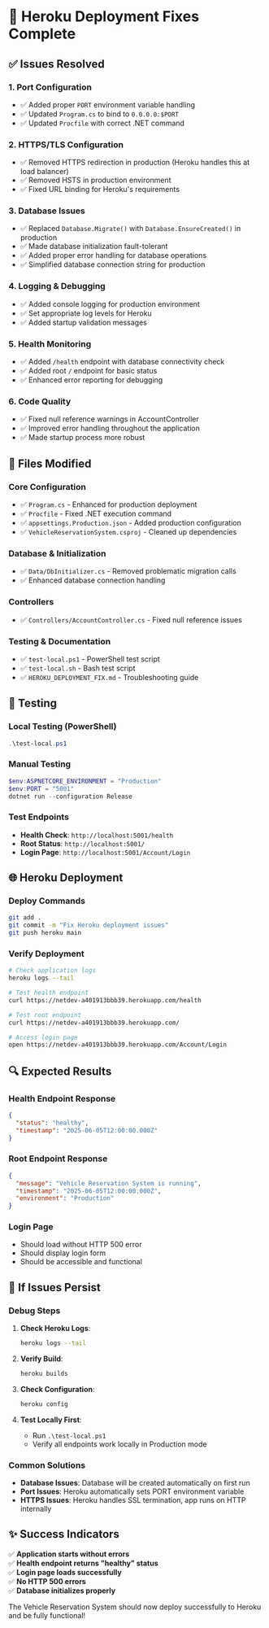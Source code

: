 # 🚀 Heroku Deployment Fixes Complete

## ✅ Issues Resolved

### 1. **Port Configuration**
- ✅ Added proper `PORT` environment variable handling
- ✅ Updated `Program.cs` to bind to `0.0.0.0:$PORT`
- ✅ Updated `Procfile` with correct .NET command

### 2. **HTTPS/TLS Configuration**
- ✅ Removed HTTPS redirection in production (Heroku handles this at load balancer)
- ✅ Removed HSTS in production environment
- ✅ Fixed URL binding for Heroku's requirements

### 3. **Database Issues**
- ✅ Replaced `Database.Migrate()` with `Database.EnsureCreated()` in production
- ✅ Made database initialization fault-tolerant
- ✅ Added proper error handling for database operations
- ✅ Simplified database connection string for production

### 4. **Logging & Debugging**
- ✅ Added console logging for production environment
- ✅ Set appropriate log levels for Heroku
- ✅ Added startup validation messages

### 5. **Health Monitoring**
- ✅ Added `/health` endpoint with database connectivity check
- ✅ Added root `/` endpoint for basic status
- ✅ Enhanced error reporting for debugging

### 6. **Code Quality**
- ✅ Fixed null reference warnings in AccountController
- ✅ Improved error handling throughout the application
- ✅ Made startup process more robust

## 📁 Files Modified

### Core Configuration
- ✅ `Program.cs` - Enhanced for production deployment
- ✅ `Procfile` - Fixed .NET execution command  
- ✅ `appsettings.Production.json` - Added production configuration
- ✅ `VehicleReservationSystem.csproj` - Cleaned up dependencies

### Database & Initialization
- ✅ `Data/DbInitializer.cs` - Removed problematic migration calls
- ✅ Enhanced database connection handling

### Controllers
- ✅ `Controllers/AccountController.cs` - Fixed null reference issues

### Testing & Documentation
- ✅ `test-local.ps1` - PowerShell test script
- ✅ `test-local.sh` - Bash test script  
- ✅ `HEROKU_DEPLOYMENT_FIX.md` - Troubleshooting guide

## 🧪 Testing

### Local Testing (PowerShell)
```powershell
.\test-local.ps1
```

### Manual Testing
```powershell
$env:ASPNETCORE_ENVIRONMENT = "Production"
$env:PORT = "5001"
dotnet run --configuration Release
```

### Test Endpoints
- **Health Check**: `http://localhost:5001/health`
- **Root Status**: `http://localhost:5001/`
- **Login Page**: `http://localhost:5001/Account/Login`

## 🌐 Heroku Deployment

### Deploy Commands
```bash
git add .
git commit -m "Fix Heroku deployment issues"
git push heroku main
```

### Verify Deployment
```bash
# Check application logs
heroku logs --tail

# Test health endpoint
curl https://netdev-a401913bbb39.herokuapp.com/health

# Test root endpoint  
curl https://netdev-a401913bbb39.herokuapp.com/

# Access login page
open https://netdev-a401913bbb39.herokuapp.com/Account/Login
```

## 🔍 Expected Results

### Health Endpoint Response
```json
{
  "status": "healthy",
  "timestamp": "2025-06-05T12:00:00.000Z"
}
```

### Root Endpoint Response  
```json
{
  "message": "Vehicle Reservation System is running",
  "timestamp": "2025-06-05T12:00:00.000Z",
  "environment": "Production"
}
```

### Login Page
- Should load without HTTP 500 error
- Should display login form
- Should be accessible and functional

## 🚨 If Issues Persist

### Debug Steps
1. **Check Heroku Logs**:
   ```bash
   heroku logs --tail
   ```

2. **Verify Build**:
   ```bash
   heroku builds
   ```

3. **Check Configuration**:
   ```bash
   heroku config
   ```

4. **Test Locally First**:
   - Run `.\test-local.ps1`
   - Verify all endpoints work locally in Production mode

### Common Solutions
- **Database Issues**: Database will be created automatically on first run
- **Port Issues**: Heroku automatically sets PORT environment variable
- **HTTPS Issues**: Heroku handles SSL termination, app runs on HTTP internally

## ✨ Success Indicators

✅ **Application starts without errors**  
✅ **Health endpoint returns "healthy" status**  
✅ **Login page loads successfully**  
✅ **No HTTP 500 errors**  
✅ **Database initializes properly**  

The Vehicle Reservation System should now deploy successfully to Heroku and be fully functional!
